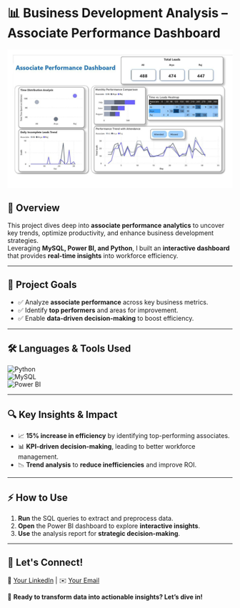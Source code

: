 # 📊 Business Development Analysis – Associate Performance Dashboard  

![Dashboard Preview](dash_page-0001.jpg)

## 🌟 Overview  
This project dives deep into **associate performance analytics** to uncover key trends, optimize productivity, and enhance business development strategies.  
Leveraging **MySQL, Power BI, and Python**, I built an **interactive dashboard** that provides **real-time insights** into workforce efficiency.  

---

## 🎯 Project Goals  
- ✅ Analyze **associate performance** across key business metrics.  
- ✅ Identify **top performers** and areas for improvement.  
- ✅ Enable **data-driven decision-making** to boost efficiency.  

---

## 🛠 Languages & Tools Used  
![Python](https://img.shields.io/badge/Python-3776AB?style=for-the-badge&logo=python&logoColor=white)  
![MySQL](https://img.shields.io/badge/MySQL-005C84?style=for-the-badge&logo=mysql&logoColor=white)  
![Power BI](https://img.shields.io/badge/PowerBI-F2C811?style=for-the-badge&logo=powerbi&logoColor=black)  

---

## 🔍 Key Insights & Impact  
- 📈 **15% increase in efficiency** by identifying top-performing associates.  
- 📊 **KPI-driven decision-making**, leading to better workforce management.  
- 📉 **Trend analysis** to **reduce inefficiencies** and improve ROI.  

---

## ⚡ How to Use  
1. **Run** the SQL queries to extract and preprocess data.  
2. **Open** the Power BI dashboard to explore **interactive insights**.  
3. **Use** the analysis report for **strategic decision-making**.  

---

## 🔗 Let's Connect!  
💼 [Your LinkedIn](https://www.linkedin.com/in/prachi-bhuwad111/) | ✉️ [Your Email](prachibhuwad79@gmail.com)  

🚀 **Ready to transform data into actionable insights? Let’s dive in!**  

